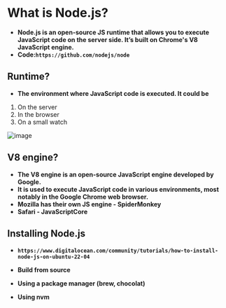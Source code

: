 # What is Node.js?
- **Node.js is an open-source JS runtime  that allows you to execute JavaScript code on the server side. It’s built on Chrome's V8 JavaScript engine.**
- **Code:`https://github.com/nodejs/node`**

## Runtime?
- **The environment where JavaScript code is executed. It could be**

1. On the server
2. In the browser 
3. On a small watch

![image](https://github.com/user-attachments/assets/5d7ef06b-cd25-424c-8acb-80b749da2259)

## V8 engine?

- **The V8 engine is an open-source JavaScript engine developed by Google.**
- **It is used to execute JavaScript code in various environments, most notably in the Google Chrome web browser.**
- **Mozilla has their own JS engine - SpiderMonkey**
- **Safari - JavaScriptCore**

## Installing Node.js

- **`https://www.digitalocean.com/community/tutorials/how-to-install-node-js-on-ubuntu-22-04`**

- **Build from source**
- **Using a package manager (brew, chocolat)**
- **Using nvm**
